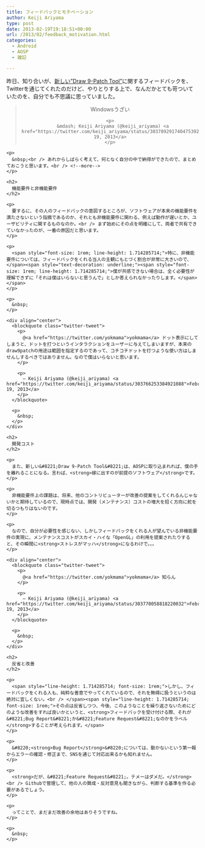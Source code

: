 ```yaml
---
title: フィードバックとモチベーション
author: Keiji Ariyama
type: post
date: 2013-02-19T19:18:51+00:00
url: /2013/02/feedback_motivation.html
categories:
  - Android
  - AOSP
  - 雑記

---
```

昨日、知り合いが、[新しい&#8221;Draw 9-Patch Tool&#8221;][1]に関するフィードバックを、Twitterを通じてくれたのだけど、やりとりする上で、なんだかとても苛ついていたのを、自分でも不思議に思っていました。

<div align="center">
  <blockquote class="twitter-tweet">
    <p>
      Windowsうざい
    </p>
    
    <p>
      &mdash; Keiji Ariyama (@keiji_ariyama) <a href="https://twitter.com/keiji_ariyama/status/303789291740475392">February 19, 2013</a>
    </p>
  </blockquote>
  
  <p>
    </div> 
    
    <p>
      &nbsp;<br /> あれからしばらく考えて、何となく自分の中で納得ができたので、まとめておこうと思います。<br /> <!--more-->
    </p>
    
    <h2>
      機能要件と非機能要件
    </h2>
    
    <p>
      要するに、その人のフィードバックの意図するところが、ソフトウェアが本来の機能要件を満たさないという指摘であるのか、それとも非機能要件に関わる、例えば動作が遅いとか、ユーザビリティに関するものなのか。<br /> まず始めにその点を明確にして、両者で共有できていなかったのが、一番の原因だと思います。
    </p>
    
    <p>
      <span style="font-size: 1rem; line-height: 1.714285714;">特に、非機能要件については、フィードバックをくれる当人の主観にもとづく割合が非常に大きいので、</span><span style="text-decoration: underline;"><span style="font-size: 1rem; line-height: 1.714285714;">僕が共感できない場合は、全く必要性が理解できずに「それは僕はいらないと思うんで」としか答えられなかったりします。</span></span>
    </p>
    
    <p>
      &nbsp;
    </p>
    
    <div align="center">
      <blockquote class="twitter-tweet">
        <p>
          @<a href="https://twitter.com/yokmama">yokmama</a> ドット表示にしてしまうと、ドットを打つというインタラクションをユーザーに与えてしまいますが、本来のdraw9patchの用途は範囲を指定するのであって、コチコチドットを打つような使い方はしませんしするべきではありません。なので僕はいらないと思います。
        </p>
        
        <p>
          — Keiji Ariyama (@keiji_ariyama) <a href="https://twitter.com/keiji_ariyama/status/303766253384921088">February 19, 2013</a>
        </p>
      </blockquote>
      
      <p>
        &nbsp;
      </p>
    </div>
    
    <h2>
      開発コスト
    </h2>
    
    <p>
      また、新しい&#8221;Draw 9-Patch Tool&#8221;は、AOSPに取り込まれれば、僕の手を離れることになる。言わば、<strong>嫁に出すのが前提のソフトウェア</strong>です。
    </p>
    
    <p>
      非機能要件上の課題は、将来、他のコントリビューターが改善の提案をしてくれるんじゃないかと期待しているので、現時点では、開発（メンテナンス）コストの増大を招く方向に舵を切るつもりはないのです。
    </p>
    
    <p>
      なので、自分が必要性を感じない、しかしフィードバックをくれる人が望んでいる非機能要件の実現に、メンテナンスコストがスカイ・ハイな「OpenGL」の利用を提案されたりすると、その瞬間に<strong>ストレスがマッハ</strong>になるわけで。。。
    </p>
    
    <div align="center">
      <blockquote class="twitter-tweet">
        <p>
          @<a href="https://twitter.com/yokmama">yokmama</a> 知らん
        </p>
        
        <p>
          — Keiji Ariyama (@keiji_ariyama) <a href="https://twitter.com/keiji_ariyama/status/303770058818220032">February 19, 2013</a>
        </p>
      </blockquote>
      
      <p>
        &nbsp;
      </p>
    </div>
    
    <h2>
      反省と改善
    </h2>
    
    <p>
      <span style="line-height: 1.714285714; font-size: 1rem;">しかし、フィードバックをくれる人も、純粋な善意でやってくれているので、それを無碍に扱うというのは絶対に宜しくない。<br /> </span><span style="line-height: 1.714285714; font-size: 1rem;">その点は反省しつつ、今後、このようなことを繰り返さないためにどのような改善をすれば良いかというと、<strong>フィードバックを受け付ける際、それが&#8221;Bug Report&#8221;か&#8221;Feature Request&#8221;なのかをラベル</strong>することが考えられます。</span>
    </p>
    
    <p>
      &#8220;<strong>Bug Report</strong>&#8220;については、動かないという第一報からエラーの確認・修正まで、SNSを通じて対応出来るかも知れません。
    </p>
    
    <p>
      <strong>だが、&#8221;Feature Request&#8221;。テメーはダメだ。</strong><br /> Githubで管理して、他の人の賛成・反対意見も聞きながら、判断する基準を作る必要があるでしょう。
    </p>
    
    <p>
      ってことで、まだまだ改善の余地はありそうですね。
    </p>
    
    <p>
      &nbsp;
    </p>

 [1]: https://blog.keiji.io/2013/02/newdraw9patchtool.html